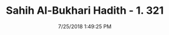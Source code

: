 ---
title        : "Sahih Al-Bukhari Hadith - 1. 321"
date         : 7/25/2018 1:49:25 PM
draft        : false
type         : "hadith"
layout       : "hadith"
BookCode     : "SHB"
VolumeNumber : "1"
HadithNumber : "321"
categories  :  ["Menses-ld festivals and menstruating women"]
tags  :  ["Aiyub"]
---